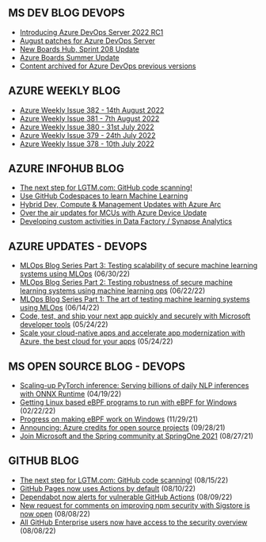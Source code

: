 ## MS DEV BLOG DEVOPS 

<!-- DEVBLOGDEVOPS:START -->
- [Introducing Azure DevOps Server 2022 RC1](https://devblogs.microsoft.com/devops/introducing-azure-devops-server-2022-rc1/)
- [August patches for Azure DevOps Server](https://devblogs.microsoft.com/devops/august-patches-for-azure-devops-server-2/)
- [New Boards Hub, Sprint 208 Update](https://devblogs.microsoft.com/devops/new-boards-hub-sprint-208-update/)
- [Azure Boards Summer Update](https://devblogs.microsoft.com/devops/azure-boards-summer-update-2/)
- [Content archived for Azure DevOps previous versions](https://devblogs.microsoft.com/devops/content-archived-for-azure-devops-previous-versions/)
<!-- DEVBLOGDEVOPS:END -->


## AZURE WEEKLY BLOG

<!-- AZUREWEEKLY:START -->
- [Azure Weekly Issue 382 - 14th August 2022](https://azureweekly.info/issue-382.html)
- [Azure Weekly Issue 381 - 7th August 2022](https://azureweekly.info/issue-381.html)
- [Azure Weekly Issue 380 - 31st July 2022](https://azureweekly.info/issue-380.html)
- [Azure Weekly Issue 379 - 24th July 2022](https://azureweekly.info/issue-379.html)
- [Azure Weekly Issue 378 - 10th July 2022](https://azureweekly.info/issue-378.html)
<!-- AZUREWEEKLY:END -->

## AZURE INFOHUB BLOG 

<!-- AZUREINFOHUB:START -->
- [The next step for LGTM.com: GitHub code scanning!](https://github.blog/2022-08-15-the-next-step-for-lgtm-com-github-code-scanning/)
- [Use GitHub Codespaces to learn Machine Learning](https://techcommunity.microsoft.com/t5/healthcare-and-life-sciences/use-github-codespaces-to-learn-machine-learning/ba-p/3600209)
- [Hybrid Dev, Compute &amp; Management Updates with Azure Arc](https://techcommunity.microsoft.com/t5/microsoft-mechanics-blog/hybrid-dev-compute-amp-management-updates-with-azure-arc/ba-p/3598508)
- [Over the air updates for MCUs with Azure Device Update](https://techcommunity.microsoft.com/t5/internet-of-things-blog/over-the-air-updates-for-mcus-with-azure-device-update/ba-p/3592702)
- [Developing custom activities in Data Factory / Synapse Analytics](https://techcommunity.microsoft.com/t5/fasttrack-for-azure/developing-custom-activities-in-data-factory-synapse-analytics/ba-p/3595076)
<!-- AZUREINFOHUB:END -->


## AZURE UPDATES - DEVOPS 

<!-- AZUREUPDATES:START -->

 - [MLOps Blog Series Part 3: Testing scalability of secure machine learning systems using MLOps](https://azure.microsoft.com/blog/mlops-blog-series-part-3-testing-scalability-of-secure-machine-learning-systems-using-mlops/) (06/30/22)
 - [MLOps Blog Series Part 2: Testing robustness of secure machine learning systems using machine learning ops](https://azure.microsoft.com/blog/mlops-blog-series-part-2-testing-robustness-of-secure-machine-learning-systems-using-machine-learning-ops/) (06/22/22)
 - [MLOps Blog Series Part 1: The art of testing machine learning systems using MLOps](https://azure.microsoft.com/blog/mlops-blog-series-part-1-the-art-of-testing-machine-learning-systems-using-mlops/) (06/14/22)
 - [Code, test, and ship your next app quickly and securely with Microsoft developer tools](https://azure.microsoft.com/blog/code-test-and-ship-your-next-app-quickly-and-securely-with-microsoft-developer-tools/) (05/24/22)
 - [Scale your cloud-native apps and accelerate app modernization with Azure, the best cloud for your apps](https://azure.microsoft.com/blog/scale-your-cloudnative-apps-and-accelerate-app-modernization-with-azure-the-best-cloud-for-your-apps/) (05/24/22)
<!-- AZUREUPDATES:END -->


## MS OPEN SOURCE BLOG - DEVOPS 

<!-- MSOPENSOURCEBLOG:START -->

 - [Scaling-up PyTorch inference: Serving billions of daily NLP inferences with ONNX Runtime](https://cloudblogs.microsoft.com/opensource/2022/04/19/scaling-up-pytorch-inference-serving-billions-of-daily-nlp-inferences-with-onnx-runtime/) (04/19/22)
 - [Getting Linux based eBPF programs to run with eBPF for Windows](https://cloudblogs.microsoft.com/opensource/2022/02/22/getting-linux-based-ebpf-programs-to-run-with-ebpf-for-windows/) (02/22/22)
 - [Progress on making eBPF work on Windows](https://cloudblogs.microsoft.com/opensource/2021/11/29/progress-on-making-ebpf-work-on-windows/) (11/29/21)
 - [Announcing: Azure credits for open source projects](https://cloudblogs.microsoft.com/opensource/2021/09/28/announcing-azure-credits-for-open-source-projects/) (09/28/21)
 - [Join Microsoft and the Spring community at SpringOne 2021](https://cloudblogs.microsoft.com/opensource/2021/08/27/join-microsoft-and-the-spring-community-at-springone-2021/) (08/27/21)
<!-- MSOPENSOURCEBLOG:END -->


## GITHUB BLOG


<!-- GITHUB:START -->

 - [The next step for LGTM.com: GitHub code scanning!](https://github.blog/2022-08-15-the-next-step-for-lgtm-com-github-code-scanning/) (08/15/22)
 - [GitHub Pages now uses Actions by default](https://github.blog/2022-08-10-github-pages-now-uses-actions-by-default/) (08/10/22)
 - [Dependabot now alerts for vulnerable GitHub Actions](https://github.blog/2022-08-09-dependabot-now-alerts-for-vulnerable-github-actions/) (08/09/22)
 - [New request for comments on improving npm security with Sigstore is now open](https://github.blog/2022-08-08-new-request-for-comments-on-improving-npm-security-with-sigstore-is-now-open/) (08/08/22)
 - [All GitHub Enterprise users now have access to the security overview](https://github.blog/2022-08-08-all-github-enterprise-users-now-have-access-to-the-security-overview/) (08/08/22)
<!-- GITHUB:END -->
